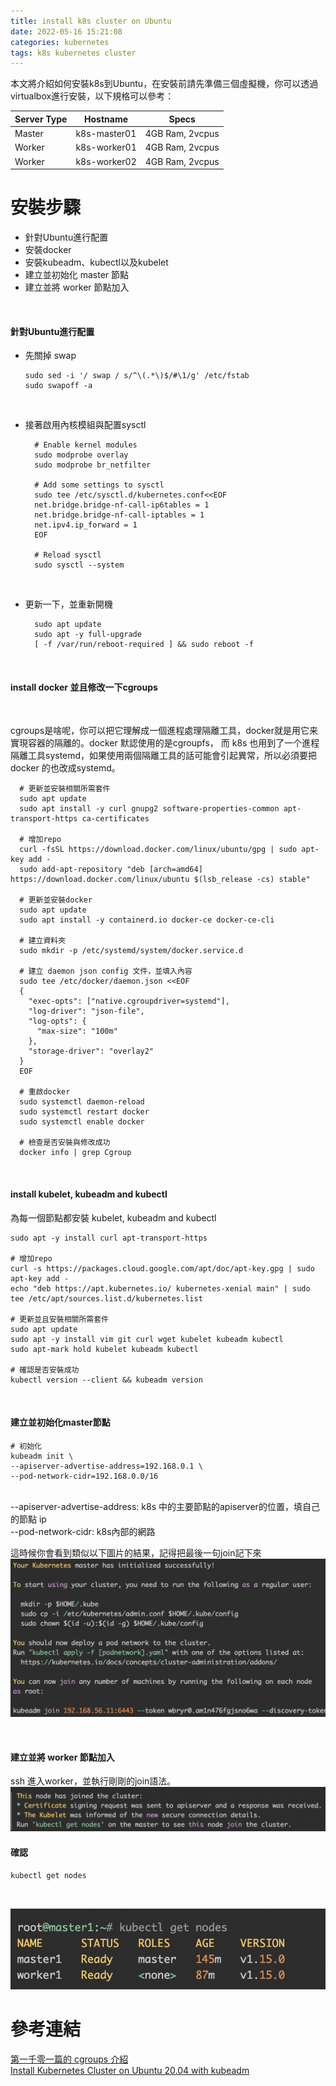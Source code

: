 ```yaml
---
title: install k8s cluster on Ubuntu
date: 2022-05-16 15:21:08
categories: kubernetes
tags: k8s kubernetes cluster
---
```


本文將介紹如何安裝k8s到Ubuntu，在安裝前請先準備三個虛擬機，你可以透過virtualbox進行安裝，以下規格可以參考：

Server Type             | Hostname| Specs
--------------------|------------------------|------
Master             |  k8s-master01 | 4GB Ram, 2vcpus
Worker          |  k8s-worker01 | 4GB Ram, 2vcpus
Worker           |  k8s-worker02 | 4GB Ram, 2vcpus



# 安裝步驟
- 針對Ubuntu進行配置
- 安裝docker
- 安裝kubeadm、kubectl以及kubelet
- 建立並初始化 master 節點
- 建立並將 worker 節點加入

<br>

#### 針對Ubuntu進行配置
- 先關掉 swap
  ```shell
  sudo sed -i '/ swap / s/^\(.*\)$/#\1/g' /etc/fstab
  sudo swapoff -a
  ```

  <br>

- 接著啟用內核模組與配置sysctl
  ```shell
    # Enable kernel modules
    sudo modprobe overlay
    sudo modprobe br_netfilter
    
    # Add some settings to sysctl
    sudo tee /etc/sysctl.d/kubernetes.conf<<EOF
    net.bridge.bridge-nf-call-ip6tables = 1
    net.bridge.bridge-nf-call-iptables = 1
    net.ipv4.ip_forward = 1
    EOF
    
    # Reload sysctl
    sudo sysctl --system
  ```

  <br>

- 更新一下，並重新開機
  ```shell
    sudo apt update
    sudo apt -y full-upgrade
    [ -f /var/run/reboot-required ] && sudo reboot -f
  ```
  
  <br>
#### install docker 並且修改一下cgroups 
  <br>

  cgroups是啥呢，你可以把它理解成一個進程處理隔離工具，docker就是用它来實現容器的隔離的。docker 默認使用的是cgroupfs，
  而 k8s 也用到了一个進程隔離工具systemd，如果使用兩個隔離工具的話可能會引起異常，所以必須要把 docker 的也改成systemd。

  ```shell
    # 更新並安裝相關所需套件
    sudo apt update
    sudo apt install -y curl gnupg2 software-properties-common apt-transport-https ca-certificates
    
    # 增加repo
    curl -fsSL https://download.docker.com/linux/ubuntu/gpg | sudo apt-key add -
    sudo add-apt-repository "deb [arch=amd64] https://download.docker.com/linux/ubuntu $(lsb_release -cs) stable"
    
    # 更新並安裝docker
    sudo apt update
    sudo apt install -y containerd.io docker-ce docker-ce-cli
  
    # 建立資料夾
    sudo mkdir -p /etc/systemd/system/docker.service.d
    
    # 建立 daemon json config 文件，並填入內容
    sudo tee /etc/docker/daemon.json <<EOF
    {
      "exec-opts": ["native.cgroupdriver=systemd"],
      "log-driver": "json-file",
      "log-opts": {
        "max-size": "100m"
      },
      "storage-driver": "overlay2"
    }
    EOF
    
    # 重啟docker
    sudo systemctl daemon-reload
    sudo systemctl restart docker
    sudo systemctl enable docker
  
    # 檢查是否安裝與修改成功
    docker info | grep Cgroup
  ```

  <br>

#### install kubelet, kubeadm and kubectl

  為每一個節點都安裝 kubelet, kubeadm and kubectl

  ```shell
  sudo apt -y install curl apt-transport-https
  
  # 增加repo
  curl -s https://packages.cloud.google.com/apt/doc/apt-key.gpg | sudo apt-key add -
  echo "deb https://apt.kubernetes.io/ kubernetes-xenial main" | sudo tee /etc/apt/sources.list.d/kubernetes.list
  
  # 更新並且安裝相關所需套件
  sudo apt update
  sudo apt -y install vim git curl wget kubelet kubeadm kubectl
  sudo apt-mark hold kubelet kubeadm kubectl
  
  # 確認是否安裝成功
  kubectl version --client && kubeadm version
  ```

  <br>

#### 建立並初始化master節點
  ```shell
  # 初始化
  kubeadm init \
  --apiserver-advertise-address=192.168.0.1 \
  --pod-network-cidr=192.168.0.0/16
  ```
<br>
--apiserver-advertise-address: k8s 中的主要節點的apiserver的位置，填自己的節點 ip
<br>
--pod-network-cidr: k8s內部的網路
<br>

這時候你會看到類似以下圖片的結果，記得把最後一句join記下來
![label](install-k8s-on-Ubuntu/kube-init.png)

<br>

#### 建立並將 worker 節點加入
ssh 進入worker，並執行剛剛的join語法。 <br>
![label](install-k8s-on-Ubuntu/kube-init-2.png)

#### 確認
```shell 
kubectl get nodes 
``` 

<br>

![label](install-k8s-on-Ubuntu/kube-init-3.png)


# 參考連結

[第一千零一篇的 cgroups 介紹](https://medium.com/starbugs/%E7%AC%AC%E4%B8%80%E5%8D%83%E9%9B%B6%E4%B8%80%E7%AF%87%E7%9A%84-cgroups-%E4%BB%8B%E7%B4%B9-a1c5005be88c) 
<br>
[Install Kubernetes Cluster on Ubuntu 20.04 with kubeadm](https://computingforgeeks.com/deploy-kubernetes-cluster-on-ubuntu-with-kubeadm/)
